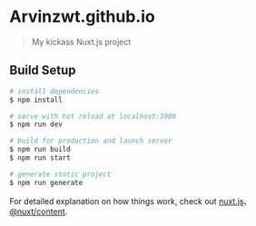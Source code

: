 # Arvinzwt.github.io

> My kickass Nuxt.js project

## Build Setup

```bash
# install dependencies
$ npm install

# serve with hot reload at localhost:3000
$ npm run dev

# build for production and launch server
$ npm run build
$ npm run start

# generate static project
$ npm run generate
```

For detailed explanation on how things work, check out [nuxt.js](https://nuxtjs.org)、[@nuxt/content](https://content.nuxtjs.org/).
